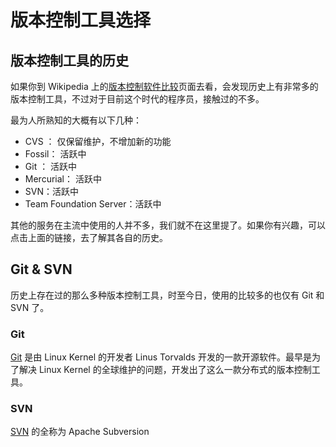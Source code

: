 # 版本控制工具选择

## 版本控制工具的历史

如果你到 Wikipedia 上的[版本控制软件比较][1]页面去看，会发现历史上有非常多的版本控制工具，不过对于目前这个时代的程序员，接触过的不多。

最为人所熟知的大概有以下几种：

- CVS ： 仅保留维护，不增加新的功能
- Fossil： 活跃中
- Git ： 活跃中
- Mercurial： 活跃中
- SVN：活跃中
- Team Foundation Server：活跃中

其他的服务在主流中使用的人并不多，我们就不在这里提了。如果你有兴趣，可以点击上面的链接，去了解其各自的历史。

## Git & SVN

历史上存在过的那么多种版本控制工具，时至今日，使用的比较多的也仅有 Git 和 SVN 了。

###  Git

[Git][2] 是由 Linux Kernel 的开发者 Linus Torvalds 开发的一款开源软件。最早是为了解决 Linux Kernel 的全球维护的问题，开发出了这么一款分布式的版本控制工具。

### SVN

[SVN][3] 的全称为 Apache Subversion

[1]:https://zh.wikipedia.org/wiki/%E7%89%88%E6%9C%AC%E6%8E%A7%E5%88%B6%E8%BD%AF%E4%BB%B6%E6%AF%94%E8%BE%83
[2]:https://zh.wikipedia.org/wiki/Git
[3]:https://zh.wikipedia.org/wiki/Subversion